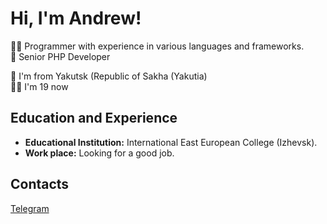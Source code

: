 # Hi, I'm Andrew!

👨‍💻 Programmer with experience in various languages and frameworks. <br>
🥇 Senior PHP Developer <br>

🌁 I'm from Yakutsk (Republic of Sakha (Yakutia) <br>
👦🏻 I'm 19 now <br>

## Education and Experience
- **Educational Institution:** International East European College (Izhevsk).
- **Work place:** Looking for a good job.

## Contacts
[Telegram](https://t.me/neokofg)
